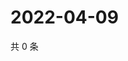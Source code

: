 # 2022-04-09

共 0 条

<!-- BEGIN WEIBO -->
<!-- 最后更新时间 Sat Apr 09 2022 15:12:18 GMT+0800 (China Standard Time) -->

<!-- END WEIBO -->
